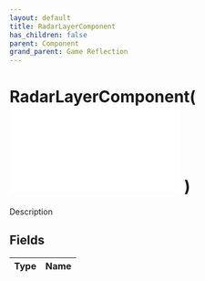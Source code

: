 ```yaml
---
layout: default
title: RadarLayerComponent
has_children: false
parent: Component
grand_parent: Game Reflection
---
```

# RadarLayerComponent( ![ RefCounterComponent ](/game-reflection/components/ref_counter_component.md) )
Description 

## Fields
| Type | Name |
|:-------------|:--------------|
